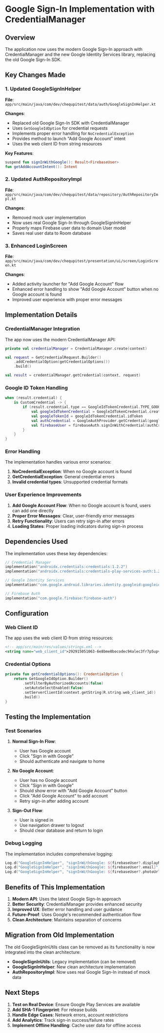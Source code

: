 # Google Sign-In Implementation with CredentialManager

## Overview

The application now uses the modern Google Sign-In approach with CredentialManager and the new Google Identity Services library, replacing the old Google Sign-In SDK.

## Key Changes Made

### 1. Updated GoogleSignInHelper

**File**: `app/src/main/java/com/dev/chequpitest/data/auth/GoogleSignInHelper.kt`

**Changes**:
- Replaced old Google Sign-In SDK with CredentialManager
- Uses `GetGoogleIdOption` for credential requests
- Implements proper error handling for `NoCredentialException`
- Provides method to launch "Add Google Account" intent
- Uses the web client ID from string resources

**Key Features**:
```kotlin
suspend fun signInWithGoogle(): Result<FirebaseUser>
fun getAddAccountIntent(): Intent
```

### 2. Updated AuthRepositoryImpl

**File**: `app/src/main/java/com/dev/chequpitest/data/repository/AuthRepositoryImpl.kt`

**Changes**:
- Removed mock user implementation
- Now uses real Google Sign-In through GoogleSignInHelper
- Properly maps Firebase user data to domain User model
- Saves real user data to Room database

### 3. Enhanced LoginScreen

**File**: `app/src/main/java/com/dev/chequpitest/presentation/ui/screen/LoginScreen.kt`

**Changes**:
- Added activity launcher for "Add Google Account" flow
- Enhanced error handling to show "Add Google Account" button when no Google account is found
- Improved user experience with proper error messages

## Implementation Details

### CredentialManager Integration

The app now uses the modern CredentialManager API:

```kotlin
private val credentialManager = CredentialManager.create(context)

val request = GetCredentialRequest.Builder()
    .addCredentialOption(getCredentialOptions())
    .build()

val result = credentialManager.getCredential(context, request)
```

### Google ID Token Handling

```kotlin
when (result.credential) {
    is CustomCredential -> {
        if (result.credential.type == GoogleIdTokenCredential.TYPE_GOOGLE_ID_TOKEN_CREDENTIAL) {
            val googleIdTokenCredential = GoogleIdTokenCredential.createFrom(result.credential.data)
            val googleTokenId = googleIdTokenCredential.idToken
            val authCredential = GoogleAuthProvider.getCredential(googleTokenId, null)
            val firebaseUser = firebaseAuth.signInWithCredential(authCredential).await().user
        }
    }
}
```

### Error Handling

The implementation handles various error scenarios:

1. **NoCredentialException**: When no Google account is found
2. **GetCredentialException**: General credential errors
3. **Invalid credential types**: Unsupported credential formats

### User Experience Improvements

1. **Add Google Account Flow**: When no Google account is found, users can add one directly
2. **Proper Error Messages**: Clear, user-friendly error messages
3. **Retry Functionality**: Users can retry sign-in after errors
4. **Loading States**: Proper loading indicators during sign-in process

## Dependencies Used

The implementation uses these key dependencies:

```kotlin
// Credential Manager
implementation("androidx.credentials:credentials:1.2.2")
implementation("androidx.credentials:credentials-play-services-auth:1.2.2")

// Google Identity Services
implementation("com.google.android.libraries.identity.googleid:googleid:1.1.0")

// Firebase Auth
implementation("com.google.firebase:firebase-auth")
```

## Configuration

### Web Client ID

The app uses the web client ID from string resources:

```xml
<!-- app/src/main/res/values/strings.xml -->
<string name="web_client_id">292915051063-6e8bme0bocodec94alec3fr7p5upv8uh.apps.googleusercontent.com</string>
```

### Credential Options

```kotlin
private fun getCredentialOptions(): CredentialOption {
    return GetGoogleIdOption.Builder()
        .setFilterByAuthorizedAccounts(false)
        .setAutoSelectEnabled(false)
        .setServerClientId(context.getString(R.string.web_client_id))
        .build()
}
```

## Testing the Implementation

### Test Scenarios

1. **Normal Sign-In Flow**:
   - User has Google account
   - Click "Sign in with Google"
   - Should authenticate and navigate to home

2. **No Google Account**:
   - User has no Google account
   - Click "Sign in with Google"
   - Should show error with "Add Google Account" button
   - Click "Add Google Account" to add account
   - Retry sign-in after adding account

3. **Sign-Out Flow**:
   - User is signed in
   - Use navigation drawer to logout
   - Should clear database and return to login

### Debug Logging

The implementation includes comprehensive logging:

```kotlin
Log.d("GoogleSignInHelper", "signInWithGoogle: ${firebaseUser?.displayName}")
Log.d("GoogleSignInHelper", "signInWithGoogle: ${firebaseUser?.email}")
Log.d("GoogleSignInHelper", "signInWithGoogle: ${firebaseUser?.photoUrl}")
```

## Benefits of This Implementation

1. **Modern API**: Uses the latest Google Sign-In approach
2. **Better Security**: CredentialManager provides enhanced security
3. **Improved UX**: Better error handling and user guidance
4. **Future-Proof**: Uses Google's recommended authentication flow
5. **Clean Architecture**: Maintains separation of concerns

## Migration from Old Implementation

The old GoogleSignInUtils class can be removed as its functionality is now integrated into the clean architecture:

- **GoogleSignInUtils**: Legacy implementation (can be removed)
- **GoogleSignInHelper**: New clean architecture implementation
- **AuthRepositoryImpl**: Now uses real Google Sign-In instead of mock data

## Next Steps

1. **Test on Real Device**: Ensure Google Play Services are available
2. **Add SHA-1 Fingerprint**: For release builds
3. **Handle Edge Cases**: Network errors, account restrictions
4. **Add Analytics**: Track sign-in success/failure rates
5. **Implement Offline Handling**: Cache user data for offline access
